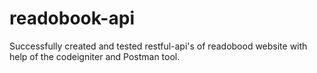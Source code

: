 # readobook-api
Successfully created and tested restful-api's of readobood website with help of the codeigniter and Postman tool.

